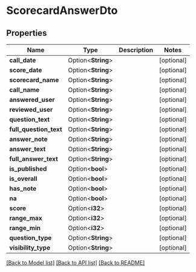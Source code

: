 # ScorecardAnswerDto

## Properties

Name | Type | Description | Notes
------------ | ------------- | ------------- | -------------
**call_date** | Option<**String**> |  | [optional]
**score_date** | Option<**String**> |  | [optional]
**scorecard_name** | Option<**String**> |  | [optional]
**call_name** | Option<**String**> |  | [optional]
**answered_user** | Option<**String**> |  | [optional]
**reviewed_user** | Option<**String**> |  | [optional]
**question_text** | Option<**String**> |  | [optional]
**full_question_text** | Option<**String**> |  | [optional]
**answer_note** | Option<**String**> |  | [optional]
**answer_text** | Option<**String**> |  | [optional]
**full_answer_text** | Option<**String**> |  | [optional]
**is_published** | Option<**bool**> |  | [optional]
**is_overall** | Option<**bool**> |  | [optional]
**has_note** | Option<**bool**> |  | [optional]
**na** | Option<**bool**> |  | [optional]
**score** | Option<**i32**> |  | [optional]
**range_max** | Option<**i32**> |  | [optional]
**range_min** | Option<**i32**> |  | [optional]
**question_type** | Option<**String**> |  | [optional]
**visibility_type** | Option<**String**> |  | [optional]

[[Back to Model list]](../README.md#documentation-for-models) [[Back to API list]](../README.md#documentation-for-api-endpoints) [[Back to README]](../README.md)


